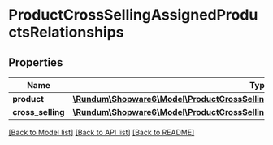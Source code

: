 # ProductCrossSellingAssignedProductsRelationships

## Properties
Name | Type | Description | Notes
------------ | ------------- | ------------- | -------------
**product** | [**\Rundum\Shopware6\Model\ProductCrossSellingAssignedProductsRelationshipsProduct**](ProductCrossSellingAssignedProductsRelationshipsProduct.md) |  | [optional] 
**cross_selling** | [**\Rundum\Shopware6\Model\ProductCrossSellingAssignedProductsRelationshipsCrossSelling**](ProductCrossSellingAssignedProductsRelationshipsCrossSelling.md) |  | [optional] 

[[Back to Model list]](../../README.md#documentation-for-models) [[Back to API list]](../../README.md#documentation-for-api-endpoints) [[Back to README]](../../README.md)

